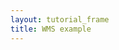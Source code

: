 ```yaml
---
layout: tutorial_frame
title: WMS example
---
```

<script type='text/javascript'>

	var map = L.map('map', {
		center: [-17, -67],
		zoom: 3
	});

	var wmsLayer = L.tileLayer.wms('https://demo.boundlessgeo.com/geoserver/ows?', {
		layers: 'ne:ne'
	}).addTo(map);

</script>